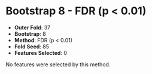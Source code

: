 # Bootstrap 8 - FDR (p < 0.01)

- **Outer Fold**: 37
- **Bootstrap**: 8
- **Method**: FDR (p < 0.01)
- **Fold Seed**: 85
- **Features Selected**: 0

No features were selected by this method.

